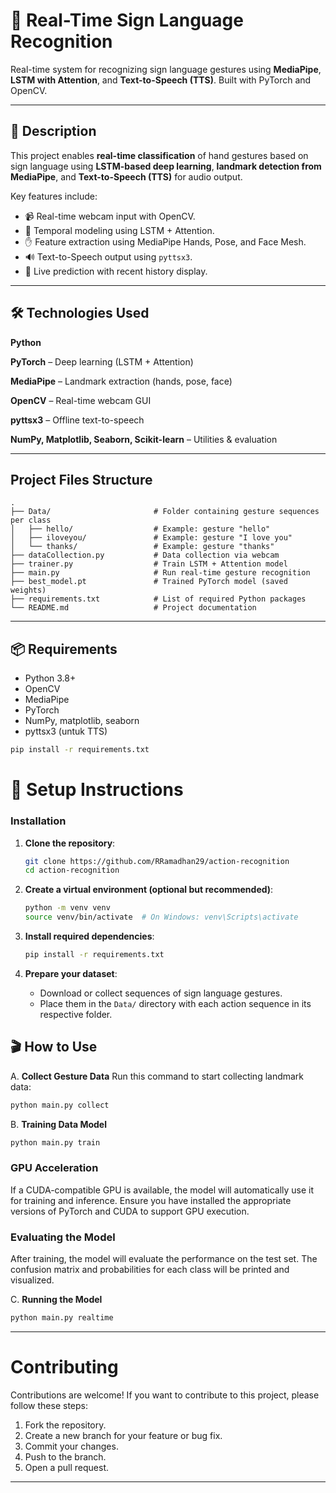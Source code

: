 # 🤟 Real-Time Sign Language Recognition

Real-time system for recognizing sign language gestures using **MediaPipe**, **LSTM with Attention**, and **Text-to-Speech (TTS)**. Built with PyTorch and OpenCV.

---

## 📌 Description

This project enables **real-time classification** of hand gestures based on sign language using **LSTM-based deep learning**, **landmark detection from MediaPipe**, and **Text-to-Speech (TTS)** for audio output.

Key features include:
- 📹 Real-time webcam input with OpenCV.
- 🧠 Temporal modeling using LSTM + Attention.
- ✋ Feature extraction using MediaPipe Hands, Pose, and Face Mesh.
- 🔊 Text-to-Speech output using `pyttsx3`.
- 🧪 Live prediction with recent history display.

---

## 🛠️ Technologies Used
**Python** 

**PyTorch** – Deep learning (LSTM + Attention)

**MediaPipe** – Landmark extraction (hands, pose, face)

**OpenCV** – Real-time webcam GUI

**pyttsx3** – Offline text-to-speech

**NumPy, Matplotlib, Seaborn, Scikit-learn** – Utilities & evaluation

---

## **Project Files Structure**

```plaintext
.
├── Data/                       # Folder containing gesture sequences per class
│   ├── hello/                  # Example: gesture "hello"
│   ├── iloveyou/               # Example: gesture "I love you"
│   └── thanks/                 # Example: gesture "thanks"
├── dataCollection.py           # Data collection via webcam
├── trainer.py                  # Train LSTM + Attention model
├── main.py                     # Run real-time gesture recognition
├── best_model.pt               # Trained PyTorch model (saved weights)
├── requirements.txt            # List of required Python packages
└── README.md                   # Project documentation
```
---

## 📦 Requirements

- Python 3.8+
- OpenCV
- MediaPipe
- PyTorch
- NumPy, matplotlib, seaborn
- pyttsx3 (untuk TTS)


```bash
pip install -r requirements.txt
```

# **🚀 Setup Instructions**

### **Installation**

1. **Clone the repository**:
   ```bash
   git clone https://github.com/RRamadhan29/action-recognition
   cd action-recognition
   ```
   
2. **Create a virtual environment (optional but recommended)**:
   ```bash
   python -m venv venv
   source venv/bin/activate  # On Windows: venv\Scripts\activate
   ```

3. **Install required dependencies**:
   ```bash
   pip install -r requirements.txt
   ```

4. **Prepare your dataset**:
   - Download or collect sequences of sign language gestures.
   - Place them in the `Data/` directory with each action sequence in its respective folder.

## 🎬 How to Use
A. **Collect Gesture Data**
Run this command to start collecting landmark data:
```bash
python main.py collect
```

B. **Training Data Model**
```bash
python main.py train
```
### **GPU Acceleration**

If a CUDA-compatible GPU is available, the model will automatically use it for training and inference. Ensure you have installed the appropriate versions of PyTorch and CUDA to support GPU execution.

### **Evaluating the Model**

After training, the model will evaluate the performance on the test set. The confusion matrix and probabilities for each class will be printed and visualized.

C. **Running the Model**
```bash
python main.py realtime
```
---
# **Contributing**

Contributions are welcome! If you want to contribute to this project, please follow these steps:

1. Fork the repository.
2. Create a new branch for your feature or bug fix.
3. Commit your changes.
4. Push to the branch.
5. Open a pull request.

---
